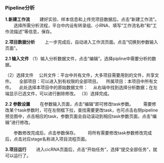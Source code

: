 ### **Pipeline分析**

**1.新建工作流**
　　建好实验、样本信息和上传完项目数据后，点击“新建工作流”。
　　选择所需分析流程，平台中内设有转录组、小RNA、填写“工作流名称”和“工作流描述”等信息，保存。

 **2.项目数据分析**
　　上一步完成后，自动进入工作流页面。点击“切换到参数输入页面”。

**2.1 输入文件**
（1）输入分析数据文件，点击“编辑”。选择pipline中需要分析的数据。

（2）选择文件
　公共文件：平台中共有文件，大多项目需要用到的文件，共享文件。
　全部项目：可以进入到有权限的全部项目。
　所属项目：本项目中所有文件。
　此处选择本项目中的原始数据文件：
　从右端中找到选择分析数据；在左端显示已选文件，可以进行删除修改。
（3）选择完成。

**2.2 参数设置**
　　在参数输入页面，点击“编辑”即可修改task参数。
　　需要修改某个task参数时，可在左侧框下拉，查找需要更改task，也可点击右侧pipeline预览图中，点击相应的task，参数页面会自动滚动到相应task参数页面，点击“编辑”进行修改。

　　参数修改完成后，点击参数保存。
　　将所有需要修改task参数修改完成后，点击对应stage名称进入项目流程页面。

**3.项目运行**
　　进入cicRNA页面后，点击“开始任务”，选择“提交全部任务”，就可以运行了。
  <div style="text-align:center"><img data-src="数据分析-Pileline使用.gif" width="650px"></img>
</div>
